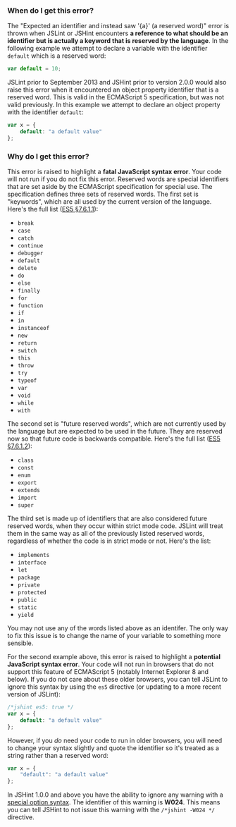 <!---
{
    "titles": [
        "Expected an identifier and instead saw '{a}' (a reserved word)",
        "W024"
    ],
    "slugs": [
        "expected-an-identifier-and-instead-saw-a-a-reserved-word",
        "w024"
    ],
    "linters": [
        "jslint",
        "jshint"
    ],
    "author": "jallardice"
}
-->

### When do I get this error?

The "Expected an identifier and instead saw '{a}' (a reserved word)" error is
thrown when JSLint or JSHint encounters **a reference to what should be an
identifier but is actually a keyword that is reserved by the language**. In the
following example we attempt to declare a variable with the identifier `default`
which is a reserved word:

<!---
{
    "linter": "jslint"
}
-->
```javascript
var default = 10;
```

JSLint prior to September 2013 and JSHint prior to version 2.0.0 would also
raise this error when it encountered an object property identifier that is a
reserved word. This is valid in the ECMAScript 5 specification, but was not
valid previously. In this example we attempt to declare an object property with
the identifier `default`:

<!---
{
    "linter": "jshint",
    "version": "1.1.0"
}
-->
```javascript
var x = {
    default: "a default value"
};
```

### Why do I get this error?

This error is raised to highlight a **fatal JavaScript syntax error**. Your code
will not run if you do not fix this error. Reserved words are special
identifiers that are set aside by the ECMAScript specification for special use.
The specification defines three sets of reserved words. The first set is
"keywords", which are all used by the current version of the language. Here's
the full list ([ES5 &sect;7.6.1.1][es5-7.6.1.1]):

 - `break`
 - `case`
 - `catch`
 - `continue`
 - `debugger`
 - `default`
 - `delete`
 - `do`
 - `else`
 - `finally`
 - `for`
 - `function`
 - `if`
 - `in`
 - `instanceof`
 - `new`
 - `return`
 - `switch`
 - `this`
 - `throw`
 - `try`
 - `typeof`
 - `var`
 - `void`
 - `while`
 - `with`

The second set is "future reserved words", which are not currently used by the
language but are expected to be used in the future. They are reserved now so
that future code is backwards compatible. Here's the full list ([ES5
&sect;7.6.1.2][es5-7.6.1.2]):

 - `class`
 - `const`
 - `enum`
 - `export`
 - `extends`
 - `import`
 - `super`

The third set is made up of identifiers that are also considered future reserved
words, when they occur within strict mode code. JSLint will treat them in the
same way as all of the previously listed reserved words, regardless of whether
the code is in strict mode or not. Here's the list:

 - `implements`
 - `interface`
 - `let`
 - `package`
 - `private`
 - `protected`
 - `public`
 - `static`
 - `yield`

You may not use any of the words listed above as an identifer. The only way to
fix this issue is to change the name of your variable to something more
sensible.

For the second example above, this error is raised to highlight a **potential
JavaScript syntax error**. Your code will not run in browsers that do not
support this feature of ECMAScript 5 (notably Internet Explorer 8 and below). If
you do not care about these older browsers, you can tell JSLint to ignore this
syntax by using the `es5` directive (or updating to a more recent version of
JSLint):

<!---
{
    "linter": "jshint",
    "version": "1.1.0"
}
-->
```javascript
/*jshint es5: true */
var x = {
    default: "a default value"
};
```

However, if you *do* need your code to run in older browsers, you will need to
change your syntax slightly and quote the identifier so it's treated as a string
rather than a reserved word:

<!---
{
    "linter": "jshint",
    "version": "1.1.0"
}
-->
```javascript
var x = {
    "default": "a default value"
};
```

In JSHint 1.0.0 and above you have the ability to ignore any warning with a
[special option syntax][jshintopts]. The identifier of this warning is **W024**.
This means you can tell JSHint to not issue this warning with the `/*jshint
-W024 */` directive.

[es5-7.6.1.1]: http://es5.github.com/#x7.6.1.1
[es5-7.6.1.2]: http://es5.github.com/#x7.6.1.2
[jshintopts]: http://jshint.com/docs/#options
